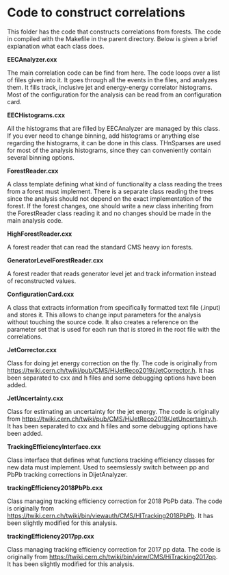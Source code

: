 # Code to construct correlations

This folder has the code that constructs correlations from forests. The code in compiled with the Makefile in the parent directory. Below is given a brief explanation what each class does.

**EECAnalyzer.cxx**

The main correlation code can be find from here. The code loops over a list of files given into it. It goes through all the events in the files, and analyzes them. It fills track, inclusive jet and energy-energy correlator histograms. Most of the configuration for the analysis can be read from an configuration card.

**EECHistograms.cxx**

All the histograms that are filled by EECAnalyzer are managed by this class. If you ever need to change binning, add histograms or anything else regarding the histograms, it can be done in this class. THnSparses are used for most of the analysis histograms, since they can conveniently contain several binning options.

**ForestReader.cxx**

A class template defining what kind of functionality a class reading the trees from a forest must implement. There is a separate class reading the trees since the analysis should not depend on the exact implementation of the forest. If the forest changes, one should write a new class inheriting from the ForestReader class reading it and no changes should be made in the main analysis code.

**HighForestReader.cxx**

A forest reader that can read the standard CMS heavy ion forests.

**GeneratorLevelForestReader.cxx**

A forest reader that reads generator level jet and track information instead of reconstructed values.

**ConfigurationCard.cxx**

A class that extracts information from specifically formatted text file (.input) and stores it. This allows to change input parameters for the analysis without touching the source code. It also creates a reference on the parameter set that is used for each run that is stored in the root file with the correlations.

**JetCorrector.cxx**

Class for doing jet energy correction on the fly. The code is originally from https://twiki.cern.ch/twiki/pub/CMS/HiJetReco2019/JetCorrector.h. It has been separated to cxx and h files and some debugging options have been added.

**JetUncertainty.cxx**

Class for estimating an uncertainty for the jet energy. The code is originally from https://twiki.cern.ch/twiki/pub/CMS/HiJetReco2019/JetUncertainty.h. It has been separated to cxx and h files and some debugging options have been added.

**TrackingEfficiencyInterface.cxx**

Class interface that defines what functions tracking efficiency classes for new data must implement. Used to seemslessly switch between pp and PbPb tracking corrections in DijetAnalyzer.

**trackingEfficiency2018PbPb.cxx**

Class managing tracking efficiency correction for 2018 PbPb data. The code is originally from https://twiki.cern.ch/twiki/bin/viewauth/CMS/HITracking2018PbPb. It has been slightly modified for this analysis.

**trackingEfficiency2017pp.cxx**

Class managing tracking efficiency correction for 2017 pp data. The code is originally from https://twiki.cern.ch/twiki/bin/view/CMS/HiTracking2017pp. It has been slightly modified for this analysis.
